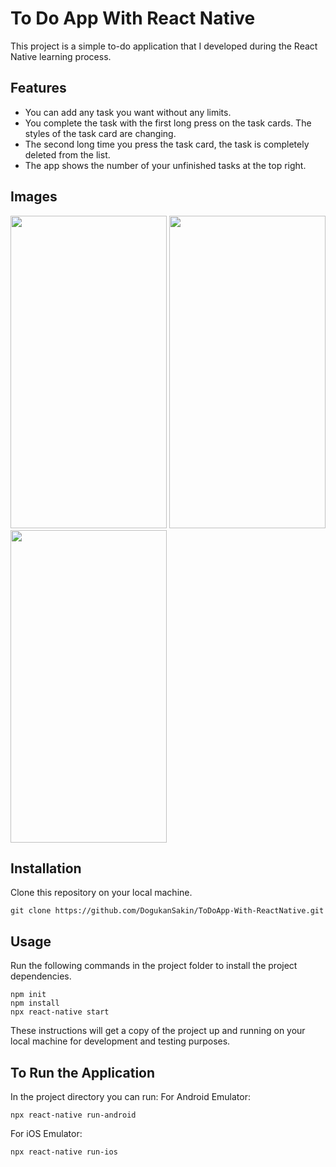 # To Do App With React Native

This project is a simple to-do application that I developed during the React Native learning process. 

## Features
- You can add any task you want without any limits. 
- You complete the task with the first long press on the task cards. The styles of the task card are changing. 
- The second long time you press the task card, the task is completely deleted from the list. 
- The app shows the number of your unfinished tasks at the top right. 

## Images
<img src="https://user-images.githubusercontent.com/86911611/162304596-8ae48a08-6cf5-48ce-8c14-02a4b28115b7.png" width="250" height="500" /><img/>
<img src="https://user-images.githubusercontent.com/86911611/162305295-a28f111e-ab94-46c5-916a-18d7cac5238c.png" width="250" height="500" /><img/>
<img src="https://user-images.githubusercontent.com/86911611/162305469-253e3ace-f2a5-4259-8224-544fecef6ae3.png" width="250" height="500" /><img/>


## Installation
Clone this repository on your local machine.

```
git clone https://github.com/DogukanSakin/ToDoApp-With-ReactNative.git
```

## Usage
Run the following commands in the project folder to install the project dependencies.

```
npm init
npm install
npx react-native start
```
These instructions will get a copy of the project up and running on your local machine for development and testing purposes.

## To Run the Application
In the project directory you can run:
For Android Emulator:
```
npx react-native run-android
```
For iOS Emulator:
```
npx react-native run-ios
```
